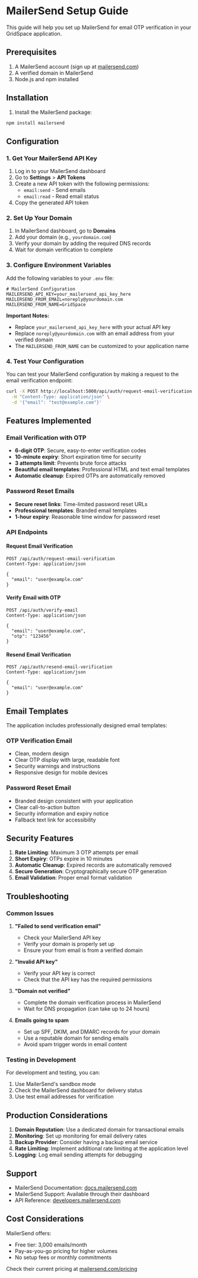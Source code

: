 # MailerSend Setup Guide

This guide will help you set up MailerSend for email OTP verification in your GridSpace application.

## Prerequisites

1. A MailerSend account (sign up at [mailersend.com](https://www.mailersend.com))
2. A verified domain in MailerSend
3. Node.js and npm installed

## Installation

1. Install the MailerSend package:
```bash
npm install mailersend
```

## Configuration

### 1. Get Your MailerSend API Key

1. Log in to your MailerSend dashboard
2. Go to **Settings** > **API Tokens**
3. Create a new API token with the following permissions:
   - `email:send` - Send emails
   - `email:read` - Read email status
4. Copy the generated API token

### 2. Set Up Your Domain

1. In MailerSend dashboard, go to **Domains**
2. Add your domain (e.g., `yourdomain.com`)
3. Verify your domain by adding the required DNS records
4. Wait for domain verification to complete

### 3. Configure Environment Variables

Add the following variables to your `.env` file:

```env
# MailerSend Configuration
MAILERSEND_API_KEY=your_mailersend_api_key_here
MAILERSEND_FROM_EMAIL=noreply@yourdomain.com
MAILERSEND_FROM_NAME=GridSpace
```

**Important Notes:**
- Replace `your_mailersend_api_key_here` with your actual API key
- Replace `noreply@yourdomain.com` with an email address from your verified domain
- The `MAILERSEND_FROM_NAME` can be customized to your application name

### 4. Test Your Configuration

You can test your MailerSend configuration by making a request to the email verification endpoint:

```bash
curl -X POST http://localhost:5000/api/auth/request-email-verification \
  -H "Content-Type: application/json" \
  -d '{"email": "test@example.com"}'
```

## Features Implemented

### Email Verification with OTP

- **6-digit OTP**: Secure, easy-to-enter verification codes
- **10-minute expiry**: Short expiration time for security
- **3 attempts limit**: Prevents brute force attacks
- **Beautiful email templates**: Professional HTML and text email templates
- **Automatic cleanup**: Expired OTPs are automatically removed

### Password Reset Emails

- **Secure reset links**: Time-limited password reset URLs
- **Professional templates**: Branded email templates
- **1-hour expiry**: Reasonable time window for password reset

### API Endpoints

#### Request Email Verification
```
POST /api/auth/request-email-verification
Content-Type: application/json

{
  "email": "user@example.com"
}
```

#### Verify Email with OTP
```
POST /api/auth/verify-email
Content-Type: application/json

{
  "email": "user@example.com",
  "otp": "123456"
}
```

#### Resend Email Verification
```
POST /api/auth/resend-email-verification
Content-Type: application/json

{
  "email": "user@example.com"
}
```

## Email Templates

The application includes professionally designed email templates:

### OTP Verification Email
- Clean, modern design
- Clear OTP display with large, readable font
- Security warnings and instructions
- Responsive design for mobile devices

### Password Reset Email
- Branded design consistent with your application
- Clear call-to-action button
- Security information and expiry notice
- Fallback text link for accessibility

## Security Features

1. **Rate Limiting**: Maximum 3 OTP attempts per email
2. **Short Expiry**: OTPs expire in 10 minutes
3. **Automatic Cleanup**: Expired records are automatically removed
4. **Secure Generation**: Cryptographically secure OTP generation
5. **Email Validation**: Proper email format validation

## Troubleshooting

### Common Issues

1. **"Failed to send verification email"**
   - Check your MailerSend API key
   - Verify your domain is properly set up
   - Ensure your from email is from a verified domain

2. **"Invalid API key"**
   - Verify your API key is correct
   - Check that the API key has the required permissions

3. **"Domain not verified"**
   - Complete the domain verification process in MailerSend
   - Wait for DNS propagation (can take up to 24 hours)

4. **Emails going to spam**
   - Set up SPF, DKIM, and DMARC records for your domain
   - Use a reputable domain for sending emails
   - Avoid spam trigger words in email content

### Testing in Development

For development and testing, you can:

1. Use MailerSend's sandbox mode
2. Check the MailerSend dashboard for delivery status
3. Use test email addresses for verification

## Production Considerations

1. **Domain Reputation**: Use a dedicated domain for transactional emails
2. **Monitoring**: Set up monitoring for email delivery rates
3. **Backup Provider**: Consider having a backup email service
4. **Rate Limiting**: Implement additional rate limiting at the application level
5. **Logging**: Log email sending attempts for debugging

## Support

- MailerSend Documentation: [docs.mailersend.com](https://docs.mailersend.com)
- MailerSend Support: Available through their dashboard
- API Reference: [developers.mailersend.com](https://developers.mailersend.com)

## Cost Considerations

MailerSend offers:
- Free tier: 3,000 emails/month
- Pay-as-you-go pricing for higher volumes
- No setup fees or monthly commitments

Check their current pricing at [mailersend.com/pricing](https://www.mailersend.com/pricing)
